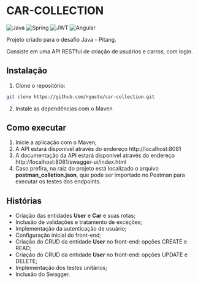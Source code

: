 # CAR-COLLECTION

![Java](https://img.shields.io/badge/java-%23ED8B00.svg?style=for-the-badge&logo=openjdk&logoColor=white)
![Spring](https://img.shields.io/badge/spring-%236DB33F.svg?style=for-the-badge&logo=spring&logoColor=white)
![JWT](https://img.shields.io/badge/JWT-black?style=for-the-badge&logo=JSON%20web%20tokens)
![Angular](https://img.shields.io/badge/Angular-DD0031?style=for-the-badge&logo=angular&logoColor=white)


Projeto criado para o desafio Java - Pitang.

Consiste em uma API RESTful de criação de usuários e carros, com login.

## Instalação

1. Clone o repositório:

```bash
git clone https://github.com/rgusto/car-collection.git
```

2. Instale as dependências com o Maven

## Como executar

1. Inicie a aplicação com o Maven;
2. A API estará disponível através do endereço http://localhost:8081
3. A documentação da API estará disponível através do endereço http://localhost:8081/swagger-ui/index.html
4. Caso prefira, na raiz do projeto está localizado o arquivo **postman_colletion.json**, que pode ser importado no Postman para executar os testes dos endpoints.

## Histórias

* Criação das entidades **User** e **Car** e suas rotas;
* Inclusão de validações e tratamento de exceções;
* Implementação da autenticação de usuário;
* Configuração inicial do front-end;
* Criação do CRUD da entidade **User** no front-end: opções CREATE e READ;
* Criação do CRUD da entidade **User** no front-end: opções UPDATE e DELETE;
* Implementação dos testes unitários;
* Inclusão do Swagger.